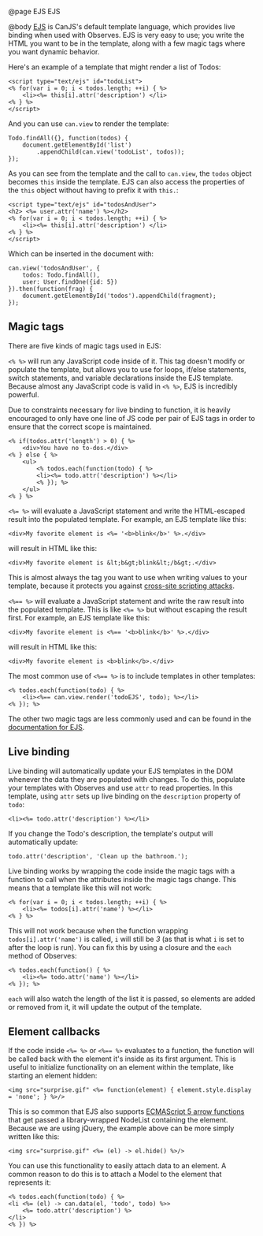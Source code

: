 @page EJS EJS

@body
[EJS](../docs/can.ejs.html) is CanJS's default template language, which provides live
binding when used with Observes. EJS is very easy to use; you write the HTML you
want to be in the template, along with a few magic tags where you want dynamic
behavior.

Here's an example of a template that might render a list of Todos:

```
<script type="text/ejs" id="todoList">
<% for(var i = 0; i < todos.length; ++i) { %>
	<li><%= this[i].attr('description') </li>
<% } %>
</script>
```

And you can use `can.view` to render the template:

```
Todo.findAll({}, function(todos) {
	document.getElementById('list')
		.appendChild(can.view('todoList', todos));
});
```

As you can see from the template and the call to `can.view`, the `todos`
object becomes `this` inside the template. EJS can also access the properties
of the `this` object without having to prefix it with `this.`:

```
<script type="text/ejs" id="todosAndUser">
<h2> <%= user.attr('name') %></h2>
<% for(var i = 0; i < todos.length; ++i) { %>
	<li><%= this[i].attr('description') </li>
<% } %>
</script>
```

Which can be inserted in the document with:

```
can.view('todosAndUser', {
	todos: Todo.findAll(),
	user: User.findOne({id: 5})
}).then(function(frag) {
	document.getElementById('todos').appendChild(fragment);
});
```

## Magic tags

There are five kinds of magic tags used in EJS:

`<% %>` will run any JavaScript code inside of it. This tag doesn't modify or
populate the template, but allows you to use for loops, if/else statements, 
switch statements, and variable declarations inside the EJS template. Because
almost any JavaScript code is valid in `<% %>`, EJS is incredibly powerful.

Due to constraints necessary for live binding to function, it is heavily
encouraged to only have one line of JS code per pair of EJS tags in order to
ensure that the correct scope is maintained.

```
<% if(todos.attr('length') > 0) { %>
	<div>You have no to-dos.</div>
<% } else { %>
	<ul>
		<% todos.each(function(todo) { %>
		<li><%= todo.attr('description') %></li>
		<% }); %>
	</ul>
<% } %>
```

`<%= %>` will evaluate a JavaScript statement and write the HTML-escaped result
into the populated template. For example, an EJS template like this:

```
<div>My favorite element is <%= '<b>blink</b>' %>.</div>
```

will result in HTML like this:

```
<div>My favorite element is &lt;b&gt;blink&lt;/b&gt;.</div>
```

This is almost always the tag you want to use when writing values to your
template, because it protects you against [cross-site scripting attacks](http://en.wikipedia.org/wiki/Cross-site_scripting).

`<%== %>` will evaluate a JavaScript statement and write the raw result into the
populated template. This is like `<%= %>` but without escaping the result first.
For example, an EJS template like this:

```
<div>My favorite element is <%== '<b>blink</b>' %>.</div>
```

will result in HTML like this:

```
<div>My favorite element is <b>blink</b>.</div>
```

The most common use of `<%== %>` is to include templates in other templates:

```
<% todos.each(function(todo) { %>
	<li><%== can.view.render('todoEJS', todo); %></li>
<% }); %>
```

The other two magic tags are less commonly used and can be found in the
[documentation for EJS](../docs/can.ejs.html).

## Live binding

Live binding will automatically update your EJS templates in the DOM whenever
the data they are populated with changes. To do this, populate your templates
with Observes and use `attr` to read properties. In this template, using
`attr` sets up live binding on the `description` property of `todo`:

```
<li><%= todo.attr('description') %></li>
```

If you change the Todo's description, the template's output will automatically
update:

```
todo.attr('description', 'Clean up the bathroom.');
```

Live binding works by wrapping the code inside the magic tags with a function
to call when the attributes inside the magic tags change. This means that a
template like this will not work:

```
<% for(var i = 0; i < todos.length; ++i) { %>
	<li><%= todos[i].attr('name') %></li>
<% } %>
```

This will not work because when the function wrapping `todos[i].attr('name')` is
called, `i` will still be _3_ (as that is what `i` is set to after the loop is
run). You can fix this by using a closure and the `each` method of Observes:

```
<% todos.each(function() { %>
	<li><%= todo.attr('name') %></li>
<% }); %>
```

`each` will also watch the length of the list it is passed, so elements are
added or removed from it, it will update the output of the template.

## Element callbacks

If the code inside `<%= %>` or `<%== %>` evaluates to a function, the function
will be called back with the element it's inside as its first argument. This is
useful to initialize functionality on an element within the template, like
starting an element hidden:

```
<img src="surprise.gif" <%= function(element) { element.style.display = 'none'; } %>/>
```

This is so common that EJS also supports [ECMAScript 5 arrow functions](http://wiki.ecmascript.org/doku.php?id=strawman:arrow_function_syntax)
that get passed a library-wrapped NodeList containing the element. Because we
are using jQuery, the example above can be more simply written like this:

```
<img src="surprise.gif" <%= (el) -> el.hide() %>/>
```

You can use this functionality to easily attach data to an element. A common
reason to do this is to attach a Model to the element that represents it:

```
<% todos.each(function(todo) { %>
<li <%= (el) -> can.data(el, 'todo', todo) %>>
	<%= todo.attr('description') %>
</li>
<% }) %>
```
